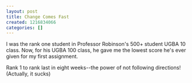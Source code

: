 ```yaml
---
layout: post
title: Change Comes Fast
created: 1216834066
categories: []
---
```

I was the rank one student in Professor Robinson's 500+ student UGBA 10 class. Now, for his UGBA 100 class, he gave me the lowest score he's ever given for my first assignment.

Rank 1 to rank last in eight weeks--the power of not following directions! (Actually, it sucks)
